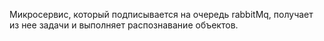 Микросервис, который подписывается на очередь rabbitMq, получает из нее задачи и выполняет распознавание объектов.
